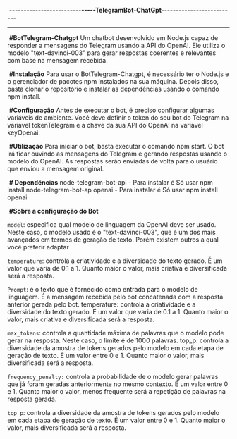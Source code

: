 
﻿﻿ **------------------------------TelegramBot-ChatGpt--------------------------**
****
﻿ **#BotTelegram-Chatgpt**
Um chatbot desenvolvido em Node.js capaz de responder a mensagens do Telegram usando a API do OpenAI. Ele utiliza o modelo "text-davinci-003" para gerar respostas coerentes e relevantes com base na mensagem recebida.

﻿ **#Instalação**
Para usar o BotTelegram-Chatgpt, é necessário ter o Node.js e o gerenciador de pacotes npm instalados na sua máquina. Depois disso, basta clonar o repositório e instalar as dependências usando o comando npm install.

﻿ **#Configuração**
Antes de executar o bot, é preciso configurar algumas variáveis de ambiente. Você deve definir o token do seu bot do Telegram na variável tokenTelegram e a chave da sua API do OpenAI na variável keyOpenai.

﻿ **#Utilização**
Para iniciar o bot, basta executar o comando npm start. O bot irá ficar ouvindo as mensagens do Telegram e gerando respostas usando o modelo do OpenAI. As respostas serão enviadas de volta para o usuário que enviou a mensagem original.

﻿ **# Dependências**
node-telegram-bot-api - Para instalar é Só usar  npm install node-telegram-bot-ap
openai -  Para instalar é Só usar npm install openai


﻿ **#Sobre a configuração do Bot**  
 
 `model`: especifica qual modelo de linguagem da OpenAI deve ser usado. Neste caso, o modelo usado é o "text-davinci-003", que é um dos mais avançados em termos de geração de texto. Porém existem outros a qual você preferir adaptar

`temperature`: controla a criatividade e a diversidade do texto gerado. É um valor que varia de 0.1 a 1. Quanto maior o valor, mais criativa e diversificada será a resposta.

`Prompt`: é o texto que é fornecido como entrada para o modelo de linguagem. É a mensagem recebida pelo bot concatenada com a resposta anterior gerada pelo bot.
temperature: controla a criatividade e a diversidade do texto gerado. É um valor que varia de 0.1 a 1. Quanto maior o valor, mais criativa e diversificada será a resposta.

 `max_tokens`: controla a quantidade máxima de palavras que o modelo pode gerar na resposta. Neste caso, o limite é de 1000 palavras.
top_p: controla a diversidade da amostra de tokens gerados pelo modelo em cada etapa de geração de texto. É um valor entre 0 e 1. Quanto maior o valor, mais diversificada será a resposta.

 `frequency_penalty:` controla a probabilidade de o modelo gerar palavras que já foram geradas anteriormente no mesmo contexto. É um valor entre 0 e 1. Quanto maior o valor, menos frequente será a repetição de palavras na resposta gerada.

 `top_p`: controla a diversidade da amostra de tokens gerados pelo modelo em cada etapa de geração de texto. É um valor entre 0 e 1. Quanto maior o valor, mais diversificada será a resposta.
